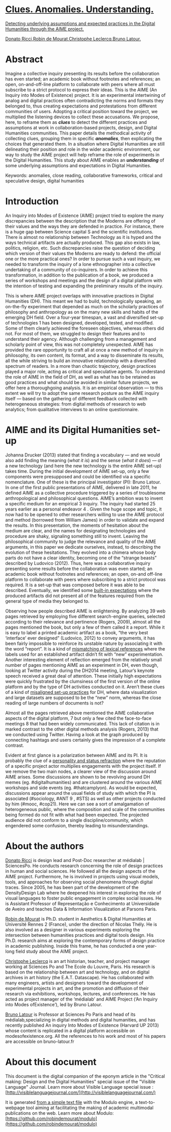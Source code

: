 [Clues. Anomalies. Understanding.](^^classed:titre)
==============

[Detecting underlying assumptions and expected practices in the Digital Humanities through the AIME project.](^^classed:baseline)

[Donato Ricci,](^^classed:author)[Robin de Mourat,](^^classed:author)[Christophe Leclercq,](^^classed:author)[Bruno Latour.](^^classed:author)

# Abstract

Imagine a collective inquiry presenting its results before the collaboration has even started; an academic book without footnotes and references; an open, on-and-off-line platform to collaborate with peers where all must subscribe to a strict protocol to express their ideas. This is the AIME (An Inquiry into Modes of Existence) project. It is an experimental intertwining of analog and digital practices often contradicting the norms and formats they belonged to, thus creating expectations and protestations from different communities of users. Adopting a critical position toward the project, we multiplied the listening devices to collect these accusations. We propose, here, to reframe them as ***clues*** to detect the different practices and assumptions at work in collaboration-based projects, design, and Digital Humanities communities. This paper details the methodical activity of collecting clues, grouping them in specific ***anomalies***, then explicating the choices that generated them. In a situation where Digital Humanities are still delineating their position and role in the wider academic environment, our way to study the AIME project will help reframe the role of experiments in the Digital Humanities. This study about AIME enables an ***understanding*** of some underlying assumptions and expectations in Digital Humanities.

Keywords: anomalies, close reading, collaborative frameworks, critical and speculative design, digital humanities

# Introduction

An Inquiry into Modes of Existence (AIME) project tried to explore the many discrepancies between the description that the Moderns are offering of their values and the ways they are defended in practice. For instance, there is a huge gap between Science capital S and the scientific institutions. There is almost no relationship between Technology as it is hyped and the ways technical artifacts are actually produced. This gap also exists in law, politics, religion, etc. Such discrepancies raise the question of deciding which version of their values the Moderns are ready to defend: the official one or the more practical ones? In order to pursue such a vast inquiry, we needed to transform the inquiry of a lone ethnographer into a collective undertaking of a community of co-inquirers. In order to achieve this transformation, in addition to the publication of a book, we produced a series of workshops and meetings and the design of a digital platform with the intention of testing and expanding the preliminary results of the inquiry.

This is where AIME project overlaps with innovative practices in Digital Humanities (DH). This meant we had to build, technologically speaking, an on-the-fly experiment that depended as much on the scholarly practices of philosophy and anthropology as on the many new skills and habits of the emerging DH field. Over a four-year timespan, a vast and diversified set-up of technologies 1 has been designed, developed, tested, and modified. Some of them clearly achieved the foreseen objectives, whereas others did not. For most of them, we struggled to design their features and to understand their agency. Although challenging from a management and scholarly point of view, this was not completely unexpected. AIME has provided the rare opportunity to craft all at once a new method of inquiry in philosophy, its own content, its format, and a way to disseminate its results, all the while striving to build an innovative relationship with a diversified spectrum of readers. In a more than chaotic trajectory, design practices played a major role, acting as critical and speculative agents. To understand the role of AIME in the field of DH, as well as what has to be retained as good practices and what should be avoided in similar future projects, we offer here a thoroughgoing analysis. It is an empirical observation — to this extent we will try to adopt the same research posture as the AIME inquiry itself — based on the gathering of different feedback collected with heterogeneous strategies: from digital methods of research to web analytics; from qualitative interviews to an
online questionnaire.

# AIME and its Digital Humanities set-up

Johanna Drucker (2013) stated that finding a vocabulary — and we would also add
finding the meaning (*what it is*) and the sense (*what it does*) — of a new technology (and here the new technology is the entire AIME set-up) takes time. During the initial development of AIME set-up, only a few components were presupposed and could be identified via a specific nomenclature. One of these is the principal investigator (PI): Bruno Latour. In one of the first public presentations of AIME, delivered in late 2011, he defined AIME as a collective procedure triggered by a series of troublesome anthropological and philosophical questions. AIME’s ambition was to invent a specific medium for an empirical 3 inquiry. The inquiry had started 25 years earlier as a personal endeavor 4 . Given the huge scope and topic, it now had to be opened to other researchers willing to use the AIME protocol and method (borrowed from William James) in order to validate and expand the results. In this presentation, the moments of hesitation about the medium are clear, and the names for designating technologies and procedure are shaky, signaling something still to invent. Leaving the philosophical community to judge the relevance and quality of the AIME arguments, in this paper we dedicate ourselves, instead, to describing the evolution of these hesitations. They evolved into a chimera whose body parts do not have a clear identity, becoming one of the “strange beasts” described by Ludovico (2012). Thus, here was a collaborative inquiry presenting some results before the collaboration was even started; an academic book without footnotes and references; an open, on-and
off-line platform to collaborate with peers where subscribing to a strict protocol was required. It is a set-up that was composed before it was able to be described. Eventually, we identified some [built-in expectations](^^classed:anomaly) where the produced artifacts did not present all of the features required from the general type of media they belonged to.

Observing how people described AIME is enlightening. By analyzing 39 web
pages retrieved by employing five different search-engine queries, selected according to their relevance and pertinence (Rogers, 2009), almost all the pages mentioned the book, but only a few of them called it a report. While it is easy to label a printed academic artifact as a book, “the very best ‘interface’ ever designed” (Ludovico, 2012) to convey arguments, it has been fairly impossible to reinforce its unstable nature by associating it with the word “report”. It is a kind of [mismatching of lexical references](^^classed:anomaly) where the labels used for an established artifact didn’t fit with “new” experimentation. Another interesting element of reflection emerged from the relatively small number of pages mentioning AIME as an experiment in DH, even though, looking at Twitter activity during the DH2014 meeting, Latour’s keynote speech received a great deal of attention. These initially high expectations were quickly frustrated by the clumsiness of the first version of the online platform and by the type of DH activities conducted on it. Aren’t these clues of a kind of [misaligned set-up practices](^^classed:anomaly) for DH, where data visualization and large datasets are supposed to be the “new” norm, whereas the close reading of large numbers of documents is not?

Almost all the pages retrieved above mentioned the AIME collaborative aspects
of the digital platform, 7 but only a few cited the face-to-face meetings 8 that had been widely communicated. This lack of citation is in marked contrast to the other digital methods analysis (Rogers, 2013) that we conducted using Twitter. Having a look at the graph produced by connecting hashtags and users certainly gives the impression of a complete contrast.

Evident at first glance is a polarization between AIME and its PI. It is probably the clue of a [personality and status refraction](^^classed:anomaly) where the reputation of a specific project actor multiplies engagements with the project itself. If we remove the two main nodes, a clearer view of the discussion around AIME arises. Some discussions are shown to be revolving around DH memes (eg. #digitalhumanities) and are clustered around the various AIME workshops and side events (eg. #thatcamplyon). As would be expected, discussions appear around the usual fields of study with which the PI is associated (#sociology, #ANT 9 , #STS) as well as other projects conducted by him (#mooc, #cop21). Here we can see a sort of amalgamation of heterogeneous public, where the composition and scale of the communities being formed do not
fit with what had been expected. The projected audience did not conform to a
single discipline/community, which engendered some confusion, thereby leading
to misunderstandings.

# About the authors

[Donato Ricci](^^classed:authorinline) is design lead and Post-Doc researcher at médialab | SciencesPo.
He conducts research concerning the role of design practices in human and social sciences. He followed all the design aspects of the AIME project. Furthermore, he is involved in projects using visual models, tools, and approaches for observing social phenomena through digital traces. Since 2005, he has been part of the development of the DensityDesign Lab where he deepened his interest in exploring the role of visual languages to foster public engagement in complex social issues. He is Assistant Professor of Representação e Conhecimento at Universidade de Aveiro and teaches Data & Information Visualization at Parsons Paris.

[Robin de Mourat](^^classed:authorinline) is Ph.D. student in Aesthetics & Digital Humanities at Université Rennes 2 (France), under the direction of Nicolas Thély. He is also involved as a designer in various experiments exploring the intersection between humanities practices and digital tools design. His Ph.D. research aims at exploring the contemporary forms of design practice in academic publishing. Inside this frame, he has conducted a one year-long field study about the AIME project.

[Christophe Leclercq](^^classed:authorinline) is an art historian, teacher, and project manager working at Sciences Po and The Ecole du Louvre, Paris. His research is based on the relationship between art and technology, and on digital archives in art history (the E.A.T. Datascape). He has collaborated with many engineers, artists and designers toward the development of experimental projects in art, and the promotion and diffusion of their research via exhibitions, workshops, lectures, and conferences. He has acted as project manager of the ‘médialab’ and AIME Project (‘An Inquiry into Modes ofExistence’), led by Bruno Latour.

[Bruno Latour](^^classed:authorinline) is Professor at Sciences Po Paris and head of its médialab,specializing in digital methods and digital humanities, and has recently published An inquiry Into Modes of Existence (Harvard UP 2013) whose content is replicated in a digital platform accessible on modesofexistence.org. All the references to his work and most of his papers are accessible on bruno-latour.fr

# About this document

This document is the digital companion of the eponym article in the "Critical making: Design and the Digital Humanities" special issue of the "Visible Language" Journal. Learn more about Visible Language special issue : [http://visiblelanguagejournal.com/](http://visiblelanguagejournal.com/)

It is generated [from a simple text file](/data/clues-anomalies-understanding.md) with the Modulo engine, a text-to-webpage tool aiming at facilitating the making of academic multimodal publications on the web.
Learn more about Modulo: [https://github.com/robindemourat/modulo](https://github.com/robindemourat/modulo)

